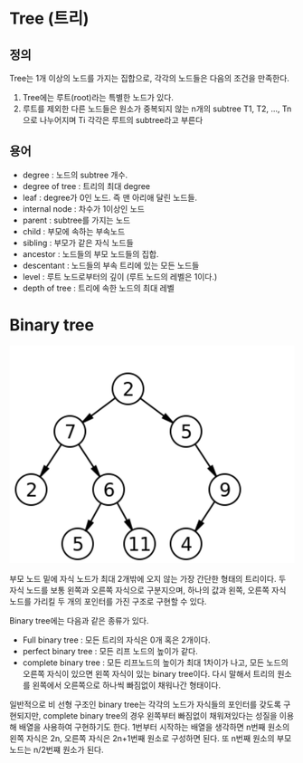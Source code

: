 # Tree (트리)

## 정의

Tree는 1개 이상의 노드를 가지는 집합으로, 각각의 노드들은 다음의 조건을 만족한다.

1. Tree에는 루트(root)라는 특별한 노드가 있다.
2. 루트를 제외한 다른 노드들은 원소가 중복되지 않는 n개의 subtree T1, T2, ..., Tn으로 나누어지며 Ti 각각은 루트의 subtree라고 부른다

## 용어

* degree : 노드의 subtree 개수.
* degree of tree : 트리의 최대 degree
* leaf : degree가 0인 노드. 즉 맨 아리애 달린 노드들.
* internal node : 차수가 1이상인 노드
* parent : subtree를 가지는 노드
* child : 부모에 속하는 부속노드
* sibling : 부모가 같은 자식 노드들
* ancestor : 노드들의 부모 노드들의 집합.
* descentant : 노드들의 부속 트리에 있는 모든 노드들
* level : 루트 노드로부터의 깊이 (루트 노드의 레벨은 1이다.)
* depth of tree : 트리에 속한 노드의 최대 레벨

# Binary tree

![binary-tree](/image/binarytree.png)

부모 노드 밑에 자식 노드가 최대 2개밖에 오지 않는 가장 간단한 형태의 트리이다. 두 자식 노드를 보통 왼쪽과 오른쪽 자식으로 구분지으며, 하나의 값과 왼쪽, 오른쪽 자식 노드를 가리킬 두 개의 포인터를 가진 구조로 구현할 수 있다.

Binary tree에는 다음과 같은 종류가 있다.
* Full binary tree : 모든 트리의 자식은 0개 혹은 2개이다.
* perfect binary tree : 모든 리프 노드의 높이가 같다.
* complete binary tree : 모든 리프노드의 높이가 최대 1차이가 나고, 모든 노드의 오른쪽 자식이 있으면 왼쪽 자식이 있는 binary tree이다. 다시 말해서 트리의 원소를 왼쪽에서 오른쪽으로 하나씩 빠짐없이 채워나간 형태이다.

일반적으로 비 선형 구조인 binary tree는 각각의 노드가 자식들의 포인터를 갖도록 구현되지만, complete binary tree의 경우 왼쪽부터 빠짐없이 채워져있다는 성질을 이용해 배열을 사용하여 구현하기도 한다. 1번부터 시작하는 배열을 생각하면 n번째 원소의 왼쪽 자식은 2n, 오른쪽 자식은 2n+1번째 원소로 구성하면 된다. 또 n번째 원소의 부모 노드는 n/2번쨰 원소가 된다.


